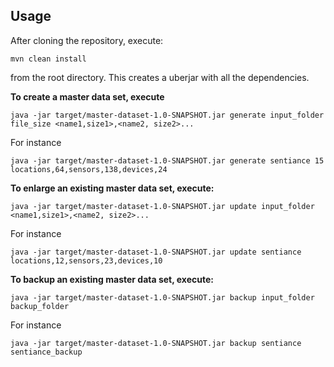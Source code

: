 Usage
-----
After cloning the repository, execute:
```shell
mvn clean install
```
from the root directory. This creates a uberjar with all the dependencies.

**To create a master data set, execute**
```shell
java -jar target/master-dataset-1.0-SNAPSHOT.jar generate input_folder file_size <name1,size1>,<name2, size2>...
```
For instance
```shell
java -jar target/master-dataset-1.0-SNAPSHOT.jar generate sentiance 15 locations,64,sensors,138,devices,24
```

**To enlarge an existing master data set, execute:**

```shell
java -jar target/master-dataset-1.0-SNAPSHOT.jar update input_folder <name1,size1>,<name2, size2>...
```

For instance
```shell
java -jar target/master-dataset-1.0-SNAPSHOT.jar update sentiance locations,12,sensors,23,devices,10
```

**To backup an existing master data set, execute:**
```shell
java -jar target/master-dataset-1.0-SNAPSHOT.jar backup input_folder backup_folder
```

For instance
```shell
java -jar target/master-dataset-1.0-SNAPSHOT.jar backup sentiance sentiance_backup
